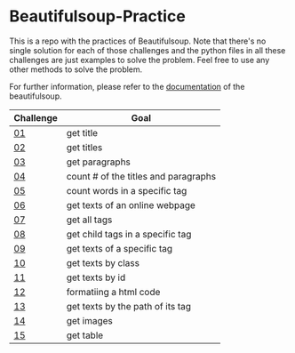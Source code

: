 # Beautifulsoup-Practice


This is a repo with the practices of Beautifulsoup. Note that there's no single solution for each of those challenges and the python files in all these challenges are just examples to solve the problem. Feel free to use any other methods to solve the problem.


For further information, please refer to the [documentation](https://www.crummy.com/software/BeautifulSoup/bs4/doc/) of the beautifulsoup.


| Challenge | Goal |
| --------- | ---- |
| [01](https://github.com/Sadamingh/Beautifulsoup-Practice/tree/main/Challenge-01) | get title |
| [02](https://github.com/Sadamingh/Beautifulsoup-Practice/tree/main/Challenge-02) | get titles |
| [03](https://github.com/Sadamingh/Beautifulsoup-Practice/tree/main/Challenge-03) | get paragraphs |
| [04](https://github.com/Sadamingh/Beautifulsoup-Practice/tree/main/Challenge-04) | count # of the titles and paragraphs |
| [05](https://github.com/Sadamingh/Beautifulsoup-Practice/tree/main/Challenge-05) | count words in a specific tag |
| [06](https://github.com/Sadamingh/Beautifulsoup-Practice/tree/main/Challenge-06) | get texts of an online webpage |
| [07](https://github.com/Sadamingh/Beautifulsoup-Practice/tree/main/Challenge-07) | get all tags |
| [08](https://github.com/Sadamingh/Beautifulsoup-Practice/tree/main/Challenge-08) | get child tags in a specific tag |
| [09](https://github.com/Sadamingh/Beautifulsoup-Practice/tree/main/Challenge-09) | get texts of a specific tag |
| [10](https://github.com/Sadamingh/Beautifulsoup-Practice/tree/main/Challenge-10) | get texts by class |
| [11](https://github.com/Sadamingh/Beautifulsoup-Practice/tree/main/Challenge-11) | get texts by id |
| [12](https://github.com/Sadamingh/Beautifulsoup-Practice/tree/main/Challenge-12) | formatiing a html code |
| [13](https://github.com/Sadamingh/Beautifulsoup-Practice/tree/main/Challenge-13) | get texts by the path of its tag |
| [14](https://github.com/Sadamingh/Beautifulsoup-Practice/tree/main/Challenge-14) | get images |
| [15](https://github.com/Sadamingh/Beautifulsoup-Practice/tree/main/Challenge-15) | get table |

